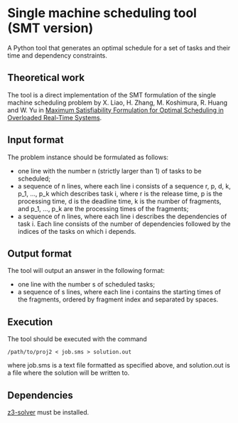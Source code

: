 # Single machine scheduling tool (SMT version)
A Python tool that generates an optimal schedule for a set of tasks and their time and dependency constraints.

## Theoretical work
The tool is a direct implementation of the SMT formulation of the single machine scheduling problem by X. Liao, H. Zhang, M. Koshimura, R. Huang and W. Yu in [Maximum Satisfiability Formulation for Optimal Scheduling in Overloaded Real-Time Systems](https://doi.org/10.1007/978-3-030-29908-8_49).

## Input format
The problem instance should be formulated as follows:
- one line with the number n (strictly larger than 1) of tasks to be scheduled;
- a sequence of n lines, where each line i consists of a sequence r, p, d, k, p_1, ..., p_k which describes task i, where r is the release time, p is the processing time, d is the deadline time, k is the number of fragments, and p_1, ..., p_k are the processing times of the fragments;
- a sequence of n lines, where each line i describes the dependencies of task i. Each line consists of the number of dependencies followed by the indices of the tasks on which i depends.

## Output format
The tool will output an answer in the following format:
- one line with the number s of scheduled tasks;
- a sequence of s lines, where each line i contains the starting times of the fragments, ordered by fragment index and separated by spaces.

## Execution
The tool should be executed with the command
```
/path/to/proj2 < job.sms > solution.out
```
where job.sms is a text file formatted as specified above, and solution.out is a file where the solution will be written to.

## Dependencies
[z3-solver](https://pypi.org/project/z3-solver/) must be installed.
